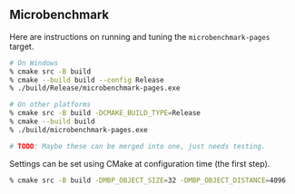 ## Microbenchmark

Here are instructions on running and tuning the `microbenchmark-pages` target.

```bash
# On Windows
% cmake src -B build
% cmake --build build --config Release
% ./build/Release/microbenchmark-pages.exe

# On other platforms
% cmake src -B build -DCMAKE_BUILD_TYPE=Release
% cmake --build build
% ./build/microbenchmark-pages.exe

# TODO: Maybe these can be merged into one, just needs testing.
```

Settings can be set using CMake at configuration time (the first step).

```bash
% cmake src -B build -DMBP_OBJECT_SIZE=32 -DMBP_OBJECT_DISTANCE=4096
```